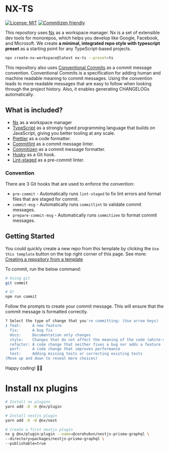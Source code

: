 # NX-TS

[![License: MIT](https://img.shields.io/badge/License-MIT-yellow.svg)](https://opensource.org/licenses/MIT) [![Commitizen friendly](https://img.shields.io/badge/commitizen-friendly-brightgreen.svg)](http://commitizen.github.io/cz-cli/)

This repository uses [Nx](https://nx.dev) as a workspace manager. Nx is a set of extensible dev tools for monorepos, which helps you develop like Google, Facebook, and Microsoft. We create **a minimal, integrated repo style with typescript preset** as a starting point for any TypeScript-based projects.

```bash
npx create-nx-workspace@latest nx-ts --preset=ts
```

This repository also uses [Conventional Commits](https://www.conventionalcommits.org/en/v1.0.0/#summary) as a commit message convention. Conventional Commits is a specification for adding human and machine readable meaning to commit messages. Using the convention leads to more readable messages that are easy to follow when looking through the project history. Also, it enables generating CHANGELOGs automatically.

## What is included?

- [Nx](https://nx.dev) as a workspace manager
- [TypeScript](https://www.typescriptlang.org/) as a strongly typed programming language that builds on JavaScript, giving you better tooling at any scale.
- [Prettier](https://prettier.io/) as a code formatter.
- [Commitlint](https://commitlint.js.org/#/) as a commit message linter.
- [Commitizen](https://github.com/commitizen/cz-cli) as a commit message formatter.
- [Husky](https://typicode.github.io/husky/#/) as a Git hook.
- [Lint-staged](https://github.com/lint-staged/lint-staged) as a pre-commit linter.

### Convention

There are 3 Git hooks that are used to enforce the convention:

- `pre-commit` - Automatically runs `lint-staged` to fix lint errors and format files that are staged for commit.
- `commit-msg` - Automatically runs `commitlint` to validate commit messages.
- `prepare-commit-msg` - Automatically runs `commitizen` to format commit messages.

## Getting Started

You could quickly create a new repo from this template by clicking the `Use this template` button on the top right corner of this page.
See more: [Creating a repository from a template](https://docs.github.com/en/github/creating-cloning-and-archiving-repositories/creating-a-repository-from-a-template)

To commit, run the below command:

```bash
# Using git
git commit

# Or
npm run commit
```

Follow the prompts to create your commit message. This will ensure that the commit message is formatted correctly.

```bash
? Select the type of change that you're committing: (Use arrow keys)
❯ feat:     A new feature
  fix:      A bug fix
  docs:     Documentation only changes
  style:    Changes that do not affect the meaning of the code (white-space, formatting, missing semi-colons, etc)
  refactor: A code change that neither fixes a bug nor adds a feature
  perf:     A code change that improves performance
  test:     Adding missing tests or correcting existing tests
(Move up and down to reveal more choices)
```

Happy coding! 🎉🙌

# Install nx plugins

```bash
# Install nx plugins
yarn add -D -W @nx/plugin

# Install nestjs plugin
yarn add -D -W @nx/nest

# Create a first nestjs plugin
nx g @nx/plugin:plugin --name=@corehubvn/nestjs-prisma-graphql \
--directory=packages/nestjs-prisma-graphql \
--publishable=true
```
